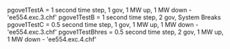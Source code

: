 pgove1TestA = 1 second time step, 1 gov, 1 MW up, 1 MW down - 'ee554.exc.3.chf'
pgove1TestB = 1 second time step, 2 gov, System Breaks
pgove1TestC = 0.5 second time step, 1 gov, 1 MW up, 1 MW down - 'ee554.exc.3.chf'
pgove1TestBhres = 0.5 second time step, 2 gov, 1 MW up, 1 MW down - 'ee554.exc.4.chf'